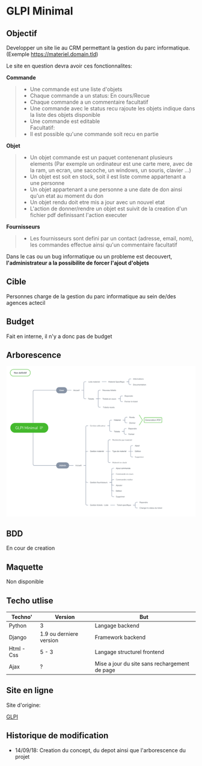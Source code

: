 # GLPI Minimal

## Objectif

Developper un site lie au CRM permettant la gestion du parc informatique.
(Exemple https://materiel.domain.tld)

Le site en question devra avoir ces fonctionnalites:

<strong>Commande</strong>

> - Une commande est une liste d'objets
> - Chaque commande a un status: En cours/Recue
> - Chaque commande a un commentaire facultatif
> - Une commande avec le status recu rajoute les objets indique dans la liste des objets disponible
> - Une commande est editable<br>
> Facultatif:
> - Il est possible qu'une commande soit recu en partie

<strong>Objet</strong>

>- Un objet commande est un paquet contenenant plusieurs elements (Par exemple un ordinateur est une carte mere, avec de la ram, un ecran, une sacoche, un windows, un souris, clavier ...)
> - Un objet est soit en stock, soit il est liste comme appartenant a une personne
> - Un objet appartenant a une personne a une date de don ainsi qu'un etat au moment du don
> - Un objet rendu doit etre mis a jour avec un nouvel etat
> - L'action de donner/rendre un objet est suivit de la creation d'un fichier pdf definissant l'action executer

<strong>Fournisseurs</strong>

>- Les fournisseurs sont defini par un contact (adresse, email, nom), les commandes effectue ainsi qu'un commentaire facultatif

Dans le cas ou un bug informatique ou un probleme est decouvert, <strong>l'administrateur a la possibilite de forcer l'ajout d'objets</strong>

## Cible

Personnes charge de la gestion du parc informatique au sein de/des agences actecil

## Budget

Fait en interne, il n'y a donc pas de budget

## Arborescence

![arborescence](./img/arborescence.png)

## BDD

En cour de creation

## Maquette

Non disponible

## Techo utlise

| Techno' |Version|But|
|---|---|---|
| Python | 3 | Langage backend
|Django | 1.9 ou derniere version | Framework backend 
| Html - Css | 5 - 3 | Langage structurel frontend 
| Ajax | ? | Mise a jour du site sans rechargement de page

## Site en ligne

Site d'origine: 

[GLPI](https://demo.glpi-project.org/index.php?noAUTO=1)

## Historique de modification

- 14/09/18: Creation du concept, du depot ainsi que l'arborescence du projet

